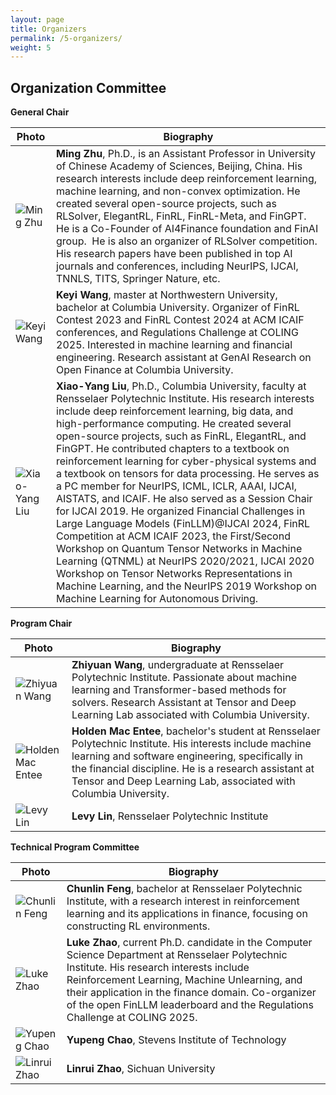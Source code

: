 ```yaml
---
layout: page
title: Organizers
permalink: /5-organizers/
weight: 5
---
```


## Organization Committee

**General Chair**  

| Photo                | Biography              |
|----------------------|-------------------|
| ![Ming Zhu](https://github.com/Open-Finance-Lab/RLSolver_Contest_2025/blob/main/docs/assets/organizers/MingZhu.jpg?raw=true)      | **Ming Zhu**, Ph.D., is an Assistant Professor in University of Chinese Academy of Sciences, Beijing, China. His research interests include deep reinforcement learning, machine learning, and non-convex optimization. He created several open-source projects, such as RLSolver, ElegantRL, FinRL, FinRL-Meta, and FinGPT.  He is a Co-Founder of AI4Finance foundation and FinAI group.  He is also an organizer of RLSolver competition. His research papers have been published in top AI journals and conferences, including NeurIPS, IJCAI, TNNLS, TITS, Springer Nature, etc.|
| ![Keyi Wang](https://github.com/Open-Finance-Lab/RLSolver_Contest_2025/blob/main/docs/assets/organizers/keyi.jpeg?raw=true)      | **Keyi Wang**, master at Northwestern University, bachelor at Columbia University. Organizer of FinRL Contest 2023 and  FinRL Contest 2024 at ACM ICAIF conferences, and Regulations Challenge at COLING 2025. Interested in machine learning and financial engineering. Research assistant at GenAI Research on Open Finance at Columbia University.|
| ![Xiao-Yang Liu](https://github.com/Open-Finance-Lab/RLSolver_Contest_2025/blob/main/docs/assets/organizers/supervisors/liu-xy.png?raw=true)   |**Xiao-Yang Liu**, Ph.D., Columbia University, faculty at Rensselaer Polytechnic Institute. His research interests include deep reinforcement learning, big data, and high-performance computing. He created several open-source projects, such as FinRL, ElegantRL, and FinGPT. He contributed chapters to a textbook on reinforcement learning for cyber-physical systems and a textbook on tensors for data processing. He serves as a PC member for NeurIPS, ICML, ICLR, AAAI, IJCAI, AISTATS, and ICAIF. He also served as a Session Chair for IJCAI 2019. He organized Financial Challenges in Large Language Models (FinLLM)@IJCAI 2024, FinRL Competition at ACM ICAIF 2023, the First/Second Workshop on Quantum Tensor Networks in Machine Learning (QTNML) at NeurIPS 2020/2021, IJCAI 2020 Workshop on Tensor Networks Representations in Machine Learning, and the NeurIPS 2019 Workshop on Machine Learning for Autonomous Driving.|

**Program Chair**  

| Photo                | Biography              |
|----------------------|-------------------|
| ![Zhiyuan Wang](https://github.com/Open-Finance-Lab/RLSolver_Contest_2025/blob/main/docs/assets/organizers/Zhiyuan.png?raw=true)      | **Zhiyuan Wang**, undergraduate at Rensselaer Polytechnic Institute. Passionate about machine learning and Transformer-based methods for solvers. Research Assistant at Tensor and Deep Learning Lab associated with Columbia University.|
| ![Holden Mac Entee](https://github.com/Open-Finance-Lab/RLSolver_Contest_2025/blob/main/docs/assets/organizers/Holden.png?raw=true)      | **Holden Mac Entee**, bachelor's student at Rensselaer Polytechnic Institute. His interests include machine learning and software engineering, specifically in the financial discipline. He is a research assistant at Tensor and Deep Learning Lab, associated with Columbia University.|
| ![Levy Lin](https://github.com/Open-Finance-Lab/RLSolver_Contest_2025/blob/main/docs/assets/organizers/1.png?raw=true)      | **Levy Lin**, Rensselaer Polytechnic Institute|


**Technical Program Committee**  

| Photo                | Biography              |
|----------------------|-------------------|
| ![Chunlin Feng](https://github.com/Open-Finance-Lab/RLSolver_Contest_2025/blob/main/docs/assets/organizers/Chunlin.png?raw=true)      | **Chunlin Feng**, bachelor at Rensselaer Polytechnic Institute, with a research interest in reinforcement learning and its applications in finance, focusing on constructing RL environments.|
| ![Luke Zhao](https://github.com/Open-Finance-Lab/RLSolver_Contest_2025/blob/main/docs/assets/organizers/Xingjian.png?raw=true)      | **Luke Zhao**, current Ph.D. candidate in the Computer Science Department at Rensselaer Polytechnic Institute. His research interests include Reinforcement Learning, Machine Unlearning, and their application in the finance domain. Co-organizer of the open FinLLM leaderboard and the Regulations Challenge at COLING 2025.|
| ![Yupeng Chao](https://github.com/Open-Finance-Lab/RLSolver_Contest_2025/blob/main/docs/assets/organizers/1.png?raw=true)      | **Yupeng Chao**, Stevens Institute of Technology|
| ![Linrui Zhao](https://github.com/Open-Finance-Lab/RLSolver_Contest_2025/blob/main/docs/assets/organizers/Linrui.jpg?raw=true)      | **Linrui Zhao**, Sichuan University|




